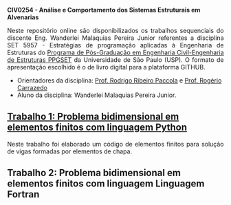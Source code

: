**CIV0254 - Análise e Comportamento dos Sistemas Estruturais em Alvenarias**

<p style='text-align: justify;'>Neste repositório online são disponibilizados os trabalhos sequenciais do discente Eng. Wanderlei Malaquias Pereira Junior referentes a disciplina SET 5957 - Estratégias de programação aplicadas à Engenharia de Estruturas do <a href="http://ppgset.eesc.usp.br">Programa de Pós-Graduação em Engenharia Civil-Engenharia de Estruturas PPGSET</a> da Universidade de São Paulo (USP). O formato de apresentação escolhido é o de livro digital para a plataforma GITHUB.</p>
  
- Orientadores da disciplina: [Prof. Rodrigo Ribeiro Paccola](http://lattes.cnpq.br/6516780235221804) e [Prof. Rogério Carrazedo](http://lattes.cnpq.br/9715974030451423) 
- Aluno da disciplina: Wanderlei Malaquias Pereira Junior.


## [Trabalho 1: Problema bidimensional em elementos finitos com linguagem Python](https://wmpjrufg.github.io/SET5957-EESC/trabalho1.md)

<p style='text-align: justify;'>Neste trabalho foi elaborado um código de elementos finitos para solução de vigas formadas por elementos de chapa.</p>

## Trabalho 2: Problema bidimensional em elementos finitos com linguagem Linguagem Fortran

